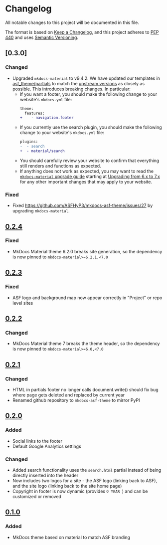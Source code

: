# Changelog

All notable changes to this project will be documented in this file.

The format is based on [Keep a Changelog](https://keepachangelog.com/en/1.0.0/),
and this project adheres to [PEP 440](https://www.python.org/dev/peps/pep-0440/) 
and uses [Semantic Versioning](https://semver.org/spec/v2.0.0.html).

## [0.3.0]

### Changed
- Upgraded `mkdocs-material` to v9.4.2. We have updated our templates in [asf_theme/partials](./asf_theme/partials) to match the [upstream versions](https://github.com/squidfunk/mkdocs-material/tree/9.4.2/src/templates/partials) as closely as possible. This introduces breaking changes. In particular:
    - If you want a footer, you should make the following change to your website's `mkdocs.yml` file:
      ```diff
      theme:
        features:
      +    - navigation.footer
      ```
    - If you currently use the search plugin, you should make the following change to your website's `mkdocs.yml` file:
      ```diff
      plugins:
      -  - search
      +  - material/search
      ```
    - You should carefully review your website to confirm that everything still renders and functions as expected.
    - If anything does not work as expected, you may want to read the [`mkdocs-material` upgrade guide](https://squidfunk.github.io/mkdocs-material/upgrade/) starting at [Upgrading from 6.x to 7.x](https://squidfunk.github.io/mkdocs-material/upgrade/#upgrading-from-6x-to-7x) for any other important changes that may apply to your website.

### Fixed
- Fixed <https://github.com/ASFHyP3/mkdocs-asf-theme/issues/27> by upgrading `mkdocs-material`.

## [0.2.4](https://github.com/ASFHyP3/mkdocs-asf-theme/compare/v0.2.3...v0.2.4)

### Fixed
- MkDocs Material theme 6.2.0 breaks site generation, so the dependency is now pinned to `mkdocs-material>=6.2.1,<7.0`

## [0.2.3](https://github.com/ASFHyP3/mkdocs-asf-theme/compare/v0.2.2...v0.2.3)

### Fixed
- ASF logo and background map now appear correctly in "Project" or repo level sites

## [0.2.2](https://github.com/ASFHyP3/mkdocs-asf-theme/compare/v0.2.1...v0.2.2)

### Changed
- MkDocs Material theme 7 breaks the theme header, so the dependency is now pinned to `mkdocs-material>=6.0,<7.0`

## [0.2.1](https://github.com/ASFHyP3/mkdocs-asf-theme/compare/v0.2.0...v0.2.1)

### Changed
- HTML in partials footer no longer calls document.write() should fix bug where page gets deleted and replaced by current year
- Renamed github repository to `mkdocs-asf-theme` to mirror PyPI

## [0.2.0](https://github.com/ASFHyP3/mkdocs-asf-theme/compare/v0.1.0...v0.2.0)

### Added
- Social links to the footer
- Default Google Analytics settings

### Changed
- Added search functionality uses the `search.html` partial instead of being directly
  inserted into the header
- Now includes two logos for a site - the ASF logo (linking back to ASF), and the
  site logo (linking back to the site home page)
- Copyright in footer is now dynamic (provides `© YEAR `) and can be customized
  or removed

## [0.1.0](https://github.com/ASFHyP3/mkdocs-asf-theme/compare/v0.0.0...v0.1.0)

### Added
- MkDocs theme based on material to match ASF branding
